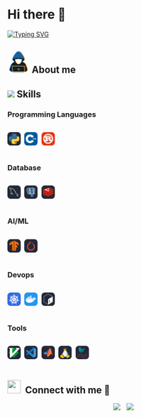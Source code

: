 # Hi there 👋

[![Typing SVG](https://readme-typing-svg.demolab.com?font=Rowdies&size=28&duration=3000&pause=1000&color=3FF728&center=false&vCenter=true&multiline=true&width=440&height=90&lines=Welcome+to+my+GitHub+Profile!;I'm+a+Machine+Learning+Engineer)](https://git.io/typing-svg)

## <picture><img src = "https://github.com/0xAbdulKhalid/0xAbdulKhalid/raw/main/assets/mdImages/about_me.gif" width = 50px></picture> **About me**

## <img src="https://media2.giphy.com/media/QssGEmpkyEOhBCb7e1/giphy.gif?cid=ecf05e47a0n3gi1bfqntqmob8g9aid1oyj2wr3ds3mg700bl&rid=giphy.gif" width ="25"><b> Skills</b>

### Programming Languages

<p style="display: inline-block;" align="left">
  	<kbd>
    	<img title="python" width="30px" src="https://github.com/mlap1n/mlap1n/blob/main/icons/Python-Dark.svg" /> 
  	</kbd>
	<kbd>
    	<img title="c++" width="30px" src="https://github.com/mlap1n/mlap1n/blob/main/icons/CPP.svg" /> 
  	</kbd>
	<kbd>
    	<img title="rust" width="30px" src="https://github.com/mlap1n/mlap1n/blob/main/icons/Rust.svg" /> 
  	</kbd>
</p>

### Database

<p style="display: inline-block;" align="left">
  	<kbd>
    	<img title="mysql" width="30px" src="https://github.com/mlap1n/mlap1n/blob/main/icons/MySQL-Dark.svg" /> 
  	</kbd>
	<kbd>
    	<img title="postgres" width="30px" src="https://github.com/mlap1n/mlap1n/blob/main/icons/PostgreSQL-Dark.svg" /> 
  	</kbd>
	<kbd>
    	<img title="redis" width="30px" src="https://github.com/mlap1n/mlap1n/blob/main/icons/Redis-Dark.svg" /> 
  	</kbd>
</p>

### AI/ML

<p style="display: inline-block;" align="left">
  	<kbd>
    	<img title="tensorflow" width="30px" src="https://github.com/mlap1n/mlap1n/blob/main/icons/TensorFlow-Dark.svg" /> 
  	</kbd>
	<kbd>
    	<img title="pytorch" width="30px" src="https://github.com/mlap1n/mlap1n/blob/main/icons/PyTorch-Dark.svg" /> 
  	</kbd>
</p>

### Devops

<p style="display: inline-block;" align="left">
  	<kbd>
    	<img title="kubernetes" width="30px" src="https://github.com/mlap1n/mlap1n/blob/main/icons/Kubernetes.svg" /> 
  	</kbd>
	<kbd>
    	<img title="docker" width="30px" src="https://github.com/mlap1n/mlap1n/blob/main/icons/Docker.svg" /> 
  	</kbd>
	<kbd>
    	<img title="bash" width="30px" src="https://github.com/mlap1n/mlap1n/blob/main/icons/Bash-Dark.svg" /> 
  	</kbd>
</p>

### Tools

<p style="display: inline-block;" align="left">
  	<kbd>
    	<img title="vim" width="30px" src="https://github.com/mlap1n/mlap1n/blob/main/icons/VIM-Dark.svg" /> 
  	</kbd>
	<kbd>
    	<img title="vscode" width="30px" src="https://github.com/mlap1n/mlap1n/blob/main/icons/VSCode-Dark.svg" /> 
  	</kbd>
	<kbd>
    	<img title="matlab" width="30px" src="https://github.com/mlap1n/mlap1n/blob/main/icons/Matlab-Dark.svg" /> 
  	</kbd>
	<kbd>
    	<img title="linux" width="30px" src="https://github.com/mlap1n/mlap1n/blob/main/icons/Linux-Dark.svg" /> 
  	</kbd>
	<kbd>
    	<img title="latex" width="30px" src="https://github.com/mlap1n/mlap1n/blob/main/icons/LaTeX-Dark.svg" /> 
  	</kbd>
</p>

## <img src="https://media.giphy.com/media/iY8CRBdQXODJSCERIr/giphy.gif" width="30" height="30" style="margin-right: 10px;"><b>Connect with me 🤝<b>

<p align="center">
 <div align="center"  class="icons-social" style="margin-left: 10px;">
        <a style="margin-left: 10px;"  target="_blank" href="https://www.linkedin.com/in/mlap1n/">
			<img src="https://img.icons8.com/doodle/40/000000/linkedin--v2.png"></a>
        <a style="margin-left: 10px;" target="_blank" href="https://github.com/mlap1n">
		<img src="https://img.icons8.com/doodle/40/000000/github--v1.png"></a>
 </div>
</p>
